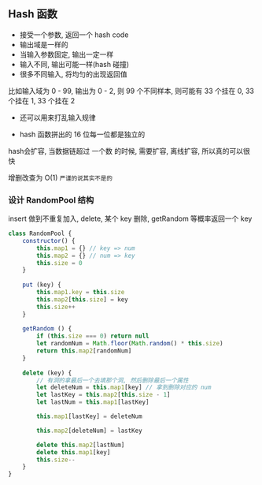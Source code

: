 ## Hash 函数

- 接受一个参数, 返回一个 hash code
- 输出域是一样的
- 当输入参数固定, 输出一定一样
- 输入不同, 输出可能一样(hash 碰撞)
- 很多不同输入, 将均匀的出现返回值

比如输入域为 0 - 99, 输出为 0 - 2, 则 99 个不同样本, 则可能有 33 个挂在 0, 33 个挂在 1, 33 个挂在 2

- 还可以用来打乱输入规律

- hash 函数拼出的 16 位每一位都是独立的



hash会扩容, 当数据链超过 一个数 的时候, 需要扩容, 离线扩容, 所以真的可以很快

增删改查为 O(1) `严谨的说其实不是的`



### 设计 RandomPool 结构

insert 做到不重复加入, delete, 某个 key 删除, getRandom 等概率返回一个 key

```js
class RandomPool {
    constructor() {
        this.map1 = {} // key => num
        this.map2 = {} // num => key
        this.size = 0
    }
    
    put (key) {
        this.map1.key = this.size
        this.map2[this.size] = key
        this.size++
    }
    
    getRandom () {
        if (this.size === 0) return null
        let randomNum = Math.floor(Math.random() * this.size)
        return this.map2[randomNum]
    }
    
    delete (key) {
        // 有洞的拿最后一个去填那个洞, 然后删除最后一个属性
        let deleteNum = this.map1[key] // 拿到删除对应的 num
        let lastKey = this.map2[this.size - 1]
        let lastNum = this.map1[lastKey]

        this.map1[lastKey] = deleteNum

        this.map2[deleteNum] = lastKey

        delete this.map2[lastNum]
        delete this.map1[key]
        this.size--
    }
}
```



